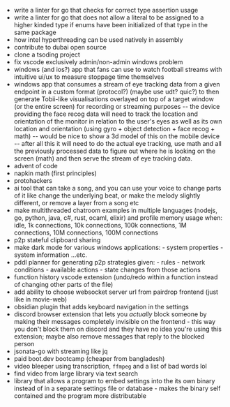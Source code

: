 - write a linter for go that checks for correct type assertion usage
- write a linter for go that does not allow a literal to be assigned to a higher kinded type if enums have been initialized of that type in the same package
- how intel hyperthreading can be used natively in assembly 
- contribute to dubai open source
- clone a tsoding project
- fix vscode exclusively admin/non-admin windows problem
- windows (and ios?) app that fans can use to watch football streams with intuitive ui/ux to measure stoppage time themselves
- windows app that consumes a stream of eye tracking data from a given endpoint in a custom format (protocol?) (maybe use udt? quic?) to then generate Tobii-like visualisations overlayed on top of a target window (or the entire screen) for recording or streaming purposes -- the device providing the face recog data will need to track the location and orientation of the monitor in relation to the user's eyes as well as its own location and orientation (using gyro + object detection + face recog + math) -- would be nice to show a 3d model of this on the mobile device -- after all this it will need to do the actual eye tracking, use math and all the previously processed data to figure out where he is looking on the screen (math) and then serve the stream of eye tracking data.
- advent of code
- napkin math (first principles)
- protohackers
- ai tool that can take a song, and you can use your voice to change parts of it like change the underlying beat, or make the melody slightly different, or remove a layer from a song etc
- make multithreaded chatroom examples in multiple languages (nodejs, go, python, java, c#, rust, ocaml, elixir) and profile memory usage when: idle, 1k connections, 10k connections, 100k connections, 1M connections, 10M connections, 100M connections
- p2p stateful clipboard sharing
- make dark mode for various windows applications:
	  - system properties
	  - system information
	...etc.
- pddl planner for generating p2p strategies given:
	  - rules
	  - network conditions
	  - available actions
	  - state changes from those actions
- function history vscode extension (undo/redo within a function instead of changing other parts of the file)
- add ability to choose websocket server url from pairdrop frontend (just like in movie-web)
- obsidian plugin that adds keyboard navigation in the settings
- discord browser extension that lets you *actually* block someone by making their messages completely invisible on the frontend - this way you don't block them on discord and they have no idea you're using this extension; maybe also remove messages that reply to the blocked person
- jsonata-go with streaming like jq
- paid boot.dev bootcamp (cheaper from bangladesh)
- video bleeper using transcription, `ffmpeg` and a list of bad words lol
- find video from large library via text search
- library that allows a program to embed settings into the its own binary instead of in a separate settings file or database - makes the binary self contained and the program more distributable 